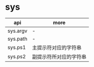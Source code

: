 # sys

| api      | more                   |
| -------- | ---------------------- |
| sys.argv | -                      |
| sys.path | -                      |
| sys.ps1  | 主提示符对应的字符串   |
| sys.ps2  | 副提示符所对应的字符串 |